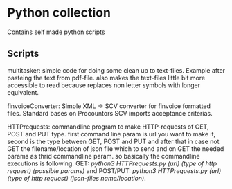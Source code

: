# Python collection

Contains self made python scripts

## Scripts

multitasker: simple code for doing some clean up to text-files. Example after pasteing the text from pdf-file. also makes the text-files little bit more accessible to read because replaces non letter symbols with longer equivalent. 

finvoiceConverter: Simple XML -> SCV converter for finvoice formatted files. Standard bases on Procountors SCV imports acceptance criterias.

HTTPrequests: commandline program to make HTTP-requests of GET, POST and PUT type. first command line param is url you want to make it, second is the type between GET, POST and PUT and after that in case not GET the filename/location of json file which to send and on GET the needed params as thrid commandline param. so basically the commandline executions is following. GET: _python3 HTTPrequests.py (url) (type of http request) (possible params)_ and POST/PUT: _python3 HTTPrequests.py (url) (type of http request) (json-files name/location)_.